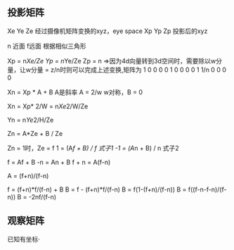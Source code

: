 ## 投影矩阵

Xe Ye Ze 经过摄像机矩阵变换的xyz，eye space
Xp Yp Zp 投影后的xyz

n 近面 f远面
根据相似三角形

Xp = n*Xe/Ze
Yp = n*Ye/Ze
Zp = n
=>因为4d向量转到3d空间时，需要除以w分量，让w分量 = z/n时则可以完成上述变换,矩阵为
1 0 0 0
0 1 0 0
0 0 1 1/n
0 0 0 0

Xn = Xp * A + B
A是斜率 A = 2/w
w对称，B = 0

Xn  = Xp* 2/W
	= n*Xe*2/W/Ze

Yn	= n*Ye*2/H/Ze


Zn	=  A*Ze + B    / Ze

Zn = 1时，Ze = f
1 = (A*f + B)   /  f  式子1
-1 = (A*n + B)  /  n 式子2

f = Af + B
-n = An + B
f + n = A(f-n)

A = (f+n)/(f-n)

f = (f+n)*f/(f-n) + B
B = f - (f+n)*f/(f-n)
B = f(1-(f+n)/(f-n))
B = f((f-n-f-n)/(f-n))
B = -2nf/(f-n)

## 观察矩阵
已知有坐标·
	
